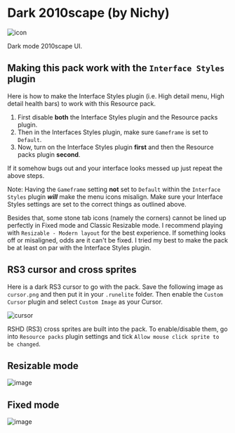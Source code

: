 # Dark 2010scape (by Nichy)

![icon](https://user-images.githubusercontent.com/72536899/130370209-704232c9-5909-41e8-9699-e8e1401bbacf.png)

Dark mode 2010scape UI.

## Making this pack work with the `Interface Styles` plugin
Here is how to make the Interface Styles plugin (i.e. High detail menu, High detail health bars) to work with this Resource pack.
1. First disable **both** the Interface Styles plugin and the Resource packs plugin.
2. Then in the Interfaces Styles plugin, make sure  `Gameframe` is set to `Default`.
3. Now, turn on the Interface Styles plugin **first** and then the Resource packs plugin **second**. 

If it somehow bugs out and your interface looks messed up just repeat the above steps.

Note: Having the `Gameframe` setting **not** set to `Default` within the `Interface Styles` plugin ***will*** make the menu icons misalign. Make sure your Interface Styles settings are set to the correct things as outlined above. 

Besides that, some stone tab icons (namely the corners) cannot be lined up perfectly in Fixed mode and Classic Resizable mode. I recommend playing with `Resizable - Modern layout` for the best experience. If something looks off or misaligned, odds are it can't be fixed. I tried my best to make the pack be at least on par with the Interface Styles plugin.

## RS3 cursor and cross sprites
Here is a dark RS3 cursor to go with the pack. Save the following image as `cursor.png` and then put it in your `.runelite` folder. Then enable the `Custom Cursor` plugin and select `Custom Image` as your Cursor.

![cursor](https://user-images.githubusercontent.com/72536899/132142011-05e12573-7450-4c8d-b7f6-785db01a300a.png)

RSHD (RS3) cross sprites are built into the pack. To enable/disable them, go into `Resource packs` plugin settings and tick `Allow mouse click sprite to be changed`.

## Resizable mode
![image](https://user-images.githubusercontent.com/72536899/132610218-ac6f2263-7a2c-4dcf-827e-8135c0bed157.png)

## Fixed mode
![image](https://user-images.githubusercontent.com/72536899/132610170-a03db911-daf5-442e-91a3-b8659d89a1b4.png)
